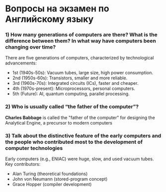 # Вопросы на экзамен по Английскому языку

### 1) How many generations of computers are there? What is the difference between them? In what way have computers been changing over time?
There are five generations of computers, characterized by technological advancements:

* 1st (1940s-50s): Vacuum tubes, large size, high power consumption.
* 2nd (1950s-60s): Transistors, smaller and more reliable.
* 3rd (1960s-70s): Integrated circuits (ICs), faster and cheaper.
* 4th (1970s-present): Microprocessors, personal computers.
* 5th (Future): AI, quantum computing, parallel processing.

### 2) Who is usually called “the father of the computer”?
**Charles Babbage** is called the "father of the computer" for designing the Analytical Engine, a precursor to modern computers

### 3) Talk about the distinctive feature of the early computers and the people who contributed most to the development of computer technologies

Early computers (e.g., ENIAC) were huge, slow, and used vacuum tubes. Key contributors:

* Alan Turing (theoretical foundations)
* John von Neumann (stored-program concept)
* Grace Hopper (compiler development)